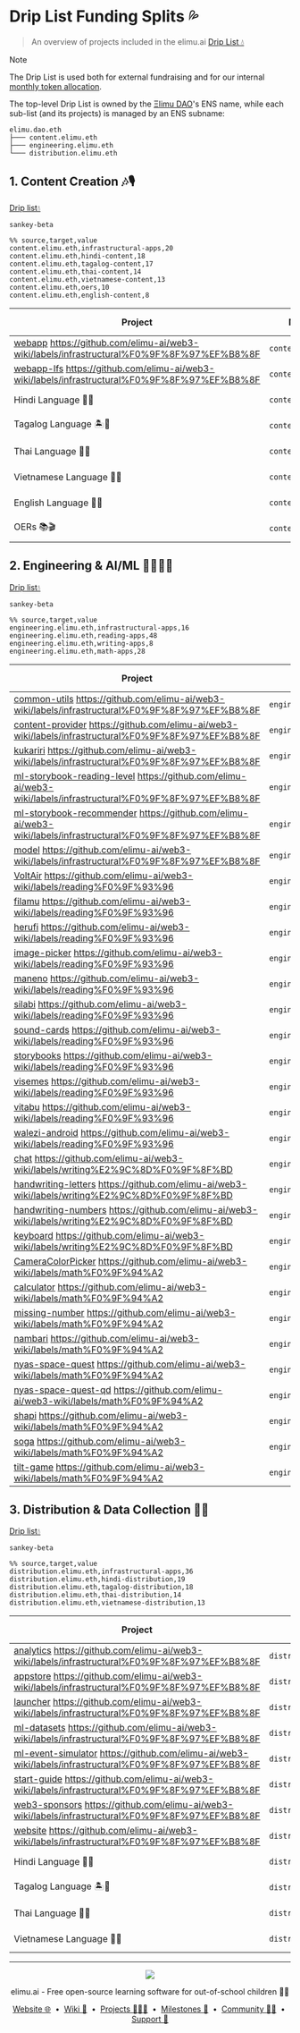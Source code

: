 # Drip List Funding Splits 💦

> An overview of projects included in the elimu.ai [Drip List 💧](https://www.drips.network/app/drip-lists/41305178594442616889778610143373288091511468151140966646158126636698)

> [!NOTE]
> The Drip List is used both for external fundraising and for our internal [monthly token allocation](https://github.com/elimu-ai/web3-wiki/blob/main/TOKENOMICS.md#monthly-token-allocation).

The top-level Drip List is owned by the [Ξlimu DAO](https://github.com/elimu-ai/web3-wiki/blob/main/README.md#dao)'s ENS name, while each sub-list (and its projects) is managed by an ENS subname:
```
elimu.dao.eth
├─── content.elimu.eth
├─── engineering.elimu.eth
└─── distribution.elimu.eth
```

<a name="content"></a>

## 1. Content Creation 🎶🎙️

[Drip list💧](https://www.drips.network/app/drip-lists/44233954899343831995062217275215737681377860849646413826815741964161)

```mermaid
sankey-beta

%% source,target,value
content.elimu.eth,infrastructural-apps,20
content.elimu.eth,hindi-content,18
content.elimu.eth,tagalog-content,17
content.elimu.eth,thai-content,14
content.elimu.eth,vietnamese-content,13
content.elimu.eth,oers,10
content.elimu.eth,english-content,8
```

| Project | Manager | Funding Split CSV | Drips URL |
| --- | --- | --- | --- |
| [webapp](https://github.com/elimu-ai/webapp) https://github.com/elimu-ai/web3-wiki/labels/infrastructural%F0%9F%8F%97%EF%B8%8F | `content.elimu.eth` | [`FUNDING_SPLITS.csv`](./funding-splits-content/github_webapp/FUNDING_SPLITS.csv) | [Project](https://www.drips.network/app/projects/github/elimu-ai/webapp) |
| [webapp-lfs](https://github.com/elimu-ai/webapp-lfs) https://github.com/elimu-ai/web3-wiki/labels/infrastructural%F0%9F%8F%97%EF%B8%8F | `content.elimu.eth` | [`FUNDING_SPLITS.csv`](./funding-splits-content/github_webapp-lfs/FUNDING_SPLITS.csv) | [Project](https://www.drips.network/app/projects/github/elimu-ai/webapp-lfs) |
| Hindi Language 🏏🐯 | `content.elimu.eth` | [`FUNDING_SPLITS.csv`](./funding-splits-content/lang-HIN/FUNDING_SPLITS.csv) | [Drip List](https://www.drips.network/app/drip-lists/44233954899343831995062217275215737681377860849646413826815741964160) |
| Tagalog Language 🏝️🦎 | `content.elimu.eth` | [`FUNDING_SPLITS.csv`](./funding-splits-content/lang-TGL/FUNDING_SPLITS.csv) | [Drip List](https://www.drips.network/app/drip-lists/44233954899343831995062217275215737681377860849646413826815741964163) |
| Thai Language 🥭🐘 | `content.elimu.eth` | [`FUNDING_SPLITS.csv`](./funding-splits-content/lang-THA/FUNDING_SPLITS.csv) | [Drip List](https://www.drips.network/app/drip-lists/44233954899343831995062217275215737681377860849641030872883728374792) |
| Vietnamese Language 🥖🏮 | `content.elimu.eth` | [`FUNDING_SPLITS.csv`](./funding-splits-content/lang-VIE/FUNDING_SPLITS.csv) | [Drip List](https://www.drips.network/app/drip-lists/44233954899343831995062217275215737681377860849657661057867624699363) |
| English Language 🍔🏈 | `content.elimu.eth` | [`FUNDING_SPLITS.csv`](./funding-splits-content/lang-ENG/FUNDING_SPLITS.csv) | [Drip List](https://www.drips.network/app/drip-lists/44233954899343831995062217275215737681377860849646413826815741964162) |
| OERs 📚🎬 | `content.elimu.eth` | [`FUNDING_SPLITS.csv`](./funding-splits-content/OERs/FUNDING_SPLITS.csv) | [Drip List](https://www.drips.network/app/drip-lists/44233954899343831995062217275215737681377860849646413826815741964165) |

<a name="engineering"></a>

## 2. Engineering & AI/ML 👩🏽‍💻📱

[Drip list💧](https://www.drips.network/app/drip-lists/41305178594442616889778610143373288091511468151140966646158126636699)

```mermaid
sankey-beta

%% source,target,value
engineering.elimu.eth,infrastructural-apps,16
engineering.elimu.eth,reading-apps,48
engineering.elimu.eth,writing-apps,8
engineering.elimu.eth,math-apps,28
```

| Project | Manager | Funding Split CSV | Drips URL |
| --- | --- | --- | --- |
| [common-utils](https://github.com/elimu-ai/common-utils) https://github.com/elimu-ai/web3-wiki/labels/infrastructural%F0%9F%8F%97%EF%B8%8F | `engineering.elimu.eth` | [`FUNDING_SPLITS.csv`](./funding-splits-engineering/github_common-utils/FUNDING_SPLITS.csv) | [Project](https://www.drips.network/app/projects/github/elimu-ai/common-utils) |
| [content-provider](https://github.com/elimu-ai/content-provider) https://github.com/elimu-ai/web3-wiki/labels/infrastructural%F0%9F%8F%97%EF%B8%8F | `engineering.elimu.eth` | [`FUNDING_SPLITS.csv`](./funding-splits-engineering/github_content-provider/FUNDING_SPLITS.csv) | [Project](https://www.drips.network/app/projects/github/elimu-ai/content-provider) |
| [kukariri](https://github.com/elimu-ai/kukariri) https://github.com/elimu-ai/web3-wiki/labels/infrastructural%F0%9F%8F%97%EF%B8%8F | `engineering.elimu.eth` | [`FUNDING_SPLITS.csv`](./funding-splits-engineering/github_kukariri/FUNDING_SPLITS.csv) | [Project](https://www.drips.network/app/projects/github/elimu-ai/kukariri) |
| [ml-storybook-reading-level](https://github.com/elimu-ai/ml-storybook-reading-level) https://github.com/elimu-ai/web3-wiki/labels/infrastructural%F0%9F%8F%97%EF%B8%8F | `engineering.elimu.eth` | [`FUNDING_SPLITS.csv`](./funding-splits-engineering/github_ml-storybook-reading-level/FUNDING_SPLITS.csv) | [Project](https://www.drips.network/app/projects/github/elimu-ai/ml-storybook-reading-level) |
| [ml-storybook-recommender](https://github.com/elimu-ai/ml-storybook-recommender) https://github.com/elimu-ai/web3-wiki/labels/infrastructural%F0%9F%8F%97%EF%B8%8F | `engineering.elimu.eth` | [`FUNDING_SPLITS.csv`](./funding-splits-engineering/github_ml-storybook-recommender/FUNDING_SPLITS.csv) | [Project](https://www.drips.network/app/projects/github/elimu-ai/ml-storybook-recommender) |
| [model](https://github.com/elimu-ai/model) https://github.com/elimu-ai/web3-wiki/labels/infrastructural%F0%9F%8F%97%EF%B8%8F | `engineering.elimu.eth` | [`FUNDING_SPLITS.csv`](./funding-splits-engineering/github_model/FUNDING_SPLITS.csv) | [Project](https://www.drips.network/app/projects/github/elimu-ai/model) |
| [VoltAir](https://github.com/elimu-ai/VoltAir) https://github.com/elimu-ai/web3-wiki/labels/reading%F0%9F%93%96 | `engineering.elimu.eth` | [`FUNDING_SPLITS.csv`](./funding-splits-engineering/github_VoltAir/FUNDING_SPLITS.csv) | [Project](https://www.drips.network/app/projects/github/elimu-ai/VoltAir) |
| [filamu](https://github.com/elimu-ai/filamu) https://github.com/elimu-ai/web3-wiki/labels/reading%F0%9F%93%96 | `engineering.elimu.eth` | [`FUNDING_SPLITS.csv`](./funding-splits-engineering/github_filamu/FUNDING_SPLITS.csv) | [Project](https://www.drips.network/app/projects/github/elimu-ai/filamu) |
| [herufi](https://github.com/elimu-ai/herufi) https://github.com/elimu-ai/web3-wiki/labels/reading%F0%9F%93%96 | `engineering.elimu.eth` | [`FUNDING_SPLITS.csv`](./funding-splits-engineering/github_herufi/FUNDING_SPLITS.csv) | [Project](https://www.drips.network/app/projects/github/elimu-ai/herufi) |
| [image-picker](https://github.com/elimu-ai/image-picker) https://github.com/elimu-ai/web3-wiki/labels/reading%F0%9F%93%96 | `engineering.elimu.eth` | [`FUNDING_SPLITS.csv`](./funding-splits-engineering/github_image-picker/FUNDING_SPLITS.csv) | [Project](https://www.drips.network/app/projects/github/elimu-ai/image-picker) |
| [maneno](https://github.com/elimu-ai/maneno) https://github.com/elimu-ai/web3-wiki/labels/reading%F0%9F%93%96 | `engineering.elimu.eth` | [`FUNDING_SPLITS.csv`](./funding-splits-engineering/github_maneno/FUNDING_SPLITS.csv) | [Project](https://www.drips.network/app/projects/github/elimu-ai/maneno) |
| [silabi](https://github.com/elimu-ai/silabi) https://github.com/elimu-ai/web3-wiki/labels/reading%F0%9F%93%96 | `engineering.elimu.eth` |  | [Project](https://www.drips.network/app/projects/github/elimu-ai/silabi) |
| [sound-cards](https://github.com/elimu-ai/sound-cards) https://github.com/elimu-ai/web3-wiki/labels/reading%F0%9F%93%96 | `engineering.elimu.eth` | [`FUNDING_SPLITS.csv`](./funding-splits-engineering/github_sound-cards/FUNDING_SPLITS.csv) | [Project](https://www.drips.network/app/projects/github/elimu-ai/sound-cards) |
| [storybooks](https://github.com/elimu-ai/storybooks) https://github.com/elimu-ai/web3-wiki/labels/reading%F0%9F%93%96 | `engineering.elimu.eth` |  | [Project](https://www.drips.network/app/projects/github/elimu-ai/storybooks) |
| [visemes](https://github.com/elimu-ai/visemes) https://github.com/elimu-ai/web3-wiki/labels/reading%F0%9F%93%96 | `engineering.elimu.eth` |  | [Project](https://www.drips.network/app/projects/github/elimu-ai/visemes) |
| [vitabu](https://github.com/elimu-ai/vitabu) https://github.com/elimu-ai/web3-wiki/labels/reading%F0%9F%93%96 | `engineering.elimu.eth` | [`FUNDING_SPLITS.csv`](./funding-splits-engineering/github_vitabu/FUNDING_SPLITS.csv) | [Project](https://www.drips.network/app/projects/github/elimu-ai/vitabu) |
| [walezi-android](https://github.com/elimu-ai/walezi-android) https://github.com/elimu-ai/web3-wiki/labels/reading%F0%9F%93%96 | `engineering.elimu.eth` |  | [Project](https://www.drips.network/app/projects/github/elimu-ai/walezi-android) |
| [chat](https://github.com/elimu-ai/chat) https://github.com/elimu-ai/web3-wiki/labels/writing%E2%9C%8D%F0%9F%8F%BD | `engineering.elimu.eth` | [`FUNDING_SPLITS.csv`](./funding-splits-engineering/github_chat/FUNDING_SPLITS.csv) | [Project](https://www.drips.network/app/projects/github/elimu-ai/chat) |
| [handwriting-letters](https://github.com/elimu-ai/handwriting-letters) https://github.com/elimu-ai/web3-wiki/labels/writing%E2%9C%8D%F0%9F%8F%BD | `engineering.elimu.eth` |  | [Project](https://www.drips.network/app/projects/github/elimu-ai/handwriting-letters) |
| [handwriting-numbers](https://github.com/elimu-ai/handwriting-numbers) https://github.com/elimu-ai/web3-wiki/labels/writing%E2%9C%8D%F0%9F%8F%BD | `engineering.elimu.eth` |  | [Project](https://www.drips.network/app/projects/github/elimu-ai/handwriting-numbers) |
| [keyboard](https://github.com/elimu-ai/keyboard) https://github.com/elimu-ai/web3-wiki/labels/writing%E2%9C%8D%F0%9F%8F%BD | `engineering.elimu.eth` | [`FUNDING_SPLITS.csv`](./funding-splits-engineering/github_keyboard/FUNDING_SPLITS.csv) | [Project](https://www.drips.network/app/projects/github/elimu-ai/keyboard) |
| [CameraColorPicker](https://github.com/elimu-ai/CameraColorPicker) https://github.com/elimu-ai/web3-wiki/labels/math%F0%9F%94%A2 | `engineering.elimu.eth` |  | [Project](https://www.drips.network/app/projects/github/elimu-ai/CameraColorPicker) |
| [calculator](https://github.com/elimu-ai/calculator) https://github.com/elimu-ai/web3-wiki/labels/math%F0%9F%94%A2 | `engineering.elimu.eth` | [`FUNDING_SPLITS.csv`](./funding-splits-engineering/github_calculator/FUNDING_SPLITS.csv) | [Project](https://www.drips.network/app/projects/github/elimu-ai/calculator) |
| [missing-number](https://github.com/elimu-ai/missing-number) https://github.com/elimu-ai/web3-wiki/labels/math%F0%9F%94%A2 | `engineering.elimu.eth` |  | [Project](https://www.drips.network/app/projects/github/elimu-ai/missing-number) |
| [nambari](https://github.com/elimu-ai/nambari) https://github.com/elimu-ai/web3-wiki/labels/math%F0%9F%94%A2 | `engineering.elimu.eth` |  | [Project](https://www.drips.network/app/projects/github/elimu-ai/nambari) |
| [nyas-space-quest](https://github.com/elimu-ai/nyas-space-quest) https://github.com/elimu-ai/web3-wiki/labels/math%F0%9F%94%A2 | `engineering.elimu.eth` | [`FUNDING_SPLITS.csv`](./funding-splits-engineering/github_nyas-space-quest/FUNDING_SPLITS.csv) | [Project](https://www.drips.network/app/projects/github/elimu-ai/nyas-space-quest) |
| [nyas-space-quest-qd](https://github.com/elimu-ai/nyas-space-quest-qd) https://github.com/elimu-ai/web3-wiki/labels/math%F0%9F%94%A2 | `engineering.elimu.eth` | [`FUNDING_SPLITS.csv`](./funding-splits-engineering/github_nyas-space-quest-qd/FUNDING_SPLITS.csv) | [Project](https://www.drips.network/app/projects/github/elimu-ai/nyas-space-quest-qd) |
| [shapi](https://github.com/elimu-ai/shapi) https://github.com/elimu-ai/web3-wiki/labels/math%F0%9F%94%A2 | `engineering.elimu.eth` |  | [Project](https://www.drips.network/app/projects/github/elimu-ai/shapi) |
| [soga](https://github.com/elimu-ai/soga) https://github.com/elimu-ai/web3-wiki/labels/math%F0%9F%94%A2 | `engineering.elimu.eth` | [`FUNDING_SPLITS.csv`](./funding-splits-engineering/github_soga/FUNDING_SPLITS.csv) | [Project](https://www.drips.network/app/projects/github/elimu-ai/soga) |
| [tilt-game](https://github.com/elimu-ai/tilt-game) https://github.com/elimu-ai/web3-wiki/labels/math%F0%9F%94%A2 | `engineering.elimu.eth` |  | [Project](https://www.drips.network/app/projects/github/elimu-ai/tilt-game) |

<a name="distribution"></a>

## 3. Distribution & Data Collection 🛵💨

[Drip list💧](https://www.drips.network/app/drip-lists/31191755684409194768993126690116100972451994534322097113232155071146)

```mermaid
sankey-beta

%% source,target,value
distribution.elimu.eth,infrastructural-apps,36
distribution.elimu.eth,hindi-distribution,19
distribution.elimu.eth,tagalog-distribution,18
distribution.elimu.eth,thai-distribution,14
distribution.elimu.eth,vietnamese-distribution,13
```

| Project | Manager | Funding Split CSV | Drips URL |
| --- | --- | --- | --- |
| [analytics](https://github.com/elimu-ai/analytics) https://github.com/elimu-ai/web3-wiki/labels/infrastructural%F0%9F%8F%97%EF%B8%8F | `distribution.elimu.eth` | [`FUNDING_SPLITS.csv`](./funding-splits-distribution/github_analytics/FUNDING_SPLITS.csv) | [Project](https://www.drips.network/app/projects/github/elimu-ai/analytics) |
| [appstore](https://github.com/elimu-ai/appstore) https://github.com/elimu-ai/web3-wiki/labels/infrastructural%F0%9F%8F%97%EF%B8%8F | `distribution.elimu.eth` | [`FUNDING_SPLITS.csv`](./funding-splits-distribution/github_appstore/FUNDING_SPLITS.csv) | [Project](https://www.drips.network/app/projects/github/elimu-ai/appstore) |
| [launcher](https://github.com/elimu-ai/launcher) https://github.com/elimu-ai/web3-wiki/labels/infrastructural%F0%9F%8F%97%EF%B8%8F | `distribution.elimu.eth` | [`FUNDING_SPLITS.csv`](./funding-splits-distribution/github_launcher/FUNDING_SPLITS.csv) | [Project](https://www.drips.network/app/projects/github/elimu-ai/launcher) |
| [ml-datasets](https://github.com/elimu-ai/ml-datasets) https://github.com/elimu-ai/web3-wiki/labels/infrastructural%F0%9F%8F%97%EF%B8%8F | `distribution.elimu.eth` | [`FUNDING_SPLITS.csv`](./funding-splits-distribution/github_ml-datasets/FUNDING_SPLITS.csv) | [Project](https://www.drips.network/app/projects/github/elimu-ai/ml-datasets) |
| [ml-event-simulator](https://github.com/elimu-ai/ml-event-simulator) https://github.com/elimu-ai/web3-wiki/labels/infrastructural%F0%9F%8F%97%EF%B8%8F | `distribution.elimu.eth` | [`FUNDING_SPLITS.csv`](./funding-splits-distribution/github_ml-event-simulator/FUNDING_SPLITS.csv) | [Project](https://www.drips.network/app/projects/github/elimu-ai/ml-event-simulator) |
| [start-guide](https://github.com/elimu-ai/start-guide) https://github.com/elimu-ai/web3-wiki/labels/infrastructural%F0%9F%8F%97%EF%B8%8F | `distribution.elimu.eth` | [`FUNDING_SPLITS.csv`](./funding-splits-distribution/github_start-guide/FUNDING_SPLITS.csv) | [Project](https://www.drips.network/app/projects/github/elimu-ai/start-guide) |
| [web3-sponsors](https://github.com/elimu-ai/web3-sponsors) https://github.com/elimu-ai/web3-wiki/labels/infrastructural%F0%9F%8F%97%EF%B8%8F | `distribution.elimu.eth` | [`FUNDING_SPLITS.csv`](./funding-splits-distribution/github_web3-sponsors/FUNDING_SPLITS.csv) | [Project](https://www.drips.network/app/projects/github/elimu-ai/web3-sponsors) |
| [website](https://github.com/elimu-ai/website) https://github.com/elimu-ai/web3-wiki/labels/infrastructural%F0%9F%8F%97%EF%B8%8F | `distribution.elimu.eth` | [`FUNDING_SPLITS.csv`](./funding-splits-distribution/github_website/FUNDING_SPLITS.csv) | [Project](https://www.drips.network/app/projects/github/elimu-ai/website) |
| Hindi Language 🏏🐯 | `distribution.elimu.eth` | [`FUNDING_SPLITS.csv`](./funding-splits-distribution/lang-HIN/FUNDING_SPLITS.csv) | [Drip List](https://www.drips.network/app/drip-lists/31191755684409194768993126690116100972451994534322097113232155071147) |
| Tagalog Language 🏝️🦎 | `distribution.elimu.eth` | [`FUNDING_SPLITS.csv`](./funding-splits-distribution/lang-TGL/FUNDING_SPLITS.csv) | [Drip List](https://www.drips.network/app/drip-lists/31191755684409194768993126690116100972451994534322097113232155071144) |
| Thai Language 🥭🐘 | `distribution.elimu.eth` | [`FUNDING_SPLITS.csv`](./funding-splits-distribution/lang-THA/FUNDING_SPLITS.csv) | [Drip List](https://www.drips.network/app/drip-lists/31191755684409194768993126690116100972451994534322601113711013766050) |
| Vietnamese Language 🥖🏮 | `distribution.elimu.eth` | [`FUNDING_SPLITS.csv`](./funding-splits-distribution/lang-VIE/FUNDING_SPLITS.csv) | [Drip List](https://www.drips.network/app/drip-lists/31191755684409194768993126690116100972451994534314167503781045018950) |

---

<p align="center">
  <img src="https://github.com/elimu-ai/webapp/blob/main/src/main/webapp/static/img/logo-text-256x78.png" />
</p>
<p align="center">
  elimu.ai - Free open-source learning software for out-of-school children 🚀✨
</p>
<p align="center">
  <a href="https://elimu.ai">Website 🌐</a>
  &nbsp;•&nbsp;
  <a href="https://github.com/elimu-ai/wiki#readme">Wiki 📃</a>
  &nbsp;•&nbsp;
  <a href="https://github.com/orgs/elimu-ai/projects?query=is%3Aopen">Projects 👩🏽‍💻</a>
  &nbsp;•&nbsp;
  <a href="https://github.com/elimu-ai/wiki/milestones">Milestones 🎯</a>
  &nbsp;•&nbsp;
  <a href="https://github.com/elimu-ai/wiki#open-source-community">Community 👋🏽</a>
  &nbsp;•&nbsp;
  <a href="https://www.drips.network/app/drip-lists/41305178594442616889778610143373288091511468151140966646158126636698">Support 💜</a>
</p>
